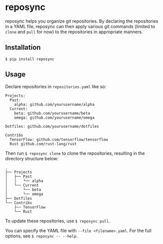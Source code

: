 # reposync

reposync helps you organize git repositories. By declaring the repositories in a YAML file, reposync can then apply various git commands (limited to `clone` and `pull` for now) to the repositories in appropriate manners.

## Installation

`$ pip install reposync`

## Usage

Declare repositories in `repositories.yaml` like so:

```
Projects:
  Past:
    alpha: github.com/yourusername/alpha
  Current:
    beta: github.com/yourusername/beta
    omega: github.com/yourusername/omega

Dotfiles: github.com/yourusername/dotfiles

Contribs
  TensorFlow: github.com/tensorflow/tensorflow
  Rust github.com/rust-lang/rust
```

Then run `$ reposync clone` to clone the repositories, resulting in the directory structure below:

```
.
├── Projects
│   ├── Past
│   │   └── alpha
│   └── Current
│       └── beta
│       └── omega
├── Dotfiles
└── Contribs
    ├── TensorFlow
    └── Rust
```

To update these repositories, use `$ reposync pull`.

You can specify the YAML file with `--file <filename>.yaml`. For the full options, see `$ reposync -- --help`.
